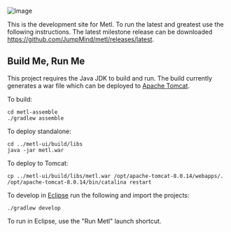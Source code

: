 ![Image](metl-ui/src/main/webapp/VAADIN/themes/apptheme/favicon.ico?raw=true)

This is the development site for Metl.  To run the latest and greatest use the following instructions.  The latest milestone release can be downloaded  https://github.com/JumpMind/metl/releases/latest.

## Build Me, Run Me

This project requires the Java JDK to build and run.  The build currently generates a war file 
which can be deployed to [Apache Tomcat](http://tomcat.apache.org).

To build:
~~~~~
cd metl-assemble
./gradlew assemble
~~~~~

To deploy standalone:
~~~~~
cd ../metl-ui/build/libs
java -jar metl.war
~~~~~


To deploy to Tomcat:
~~~~~
cp ../metl-ui/build/libs/metl.war /opt/apache-tomcat-8.0.14/webapps/.
/opt/apache-tomcat-8.0.14/bin/catalina restart
~~~~~

To develop in [Eclipse](http://eclipse.org) run the following and import the projects:
~~~~~
./gradlew develop
~~~~~

To run in Eclipse, use the "Run Metl" launch shortcut.
